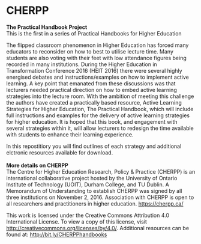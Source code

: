 # CHERPP
<b>The Practical Handbook Project</b>
<br>
This is the first in a series of Practical Handbooks for Higher Education

The flipped classroom phenomenon in Higher Education has forced many educators to reconsider on how to best to utilise lecture time. Many students are also voting with their feet with low attendance figures being recorded in many institutions. During the Higher Education in Transformation Conference 2016 (HEIT 2016) there were several highly energised debates and instructions/examples on how to implement active learning. A key point that emanated from these discussions was that lecturers needed practical direction on how to embed active learning strategies into the lecture room. With the ambition of meeting this challenge the authors have created a practically based resource, Active Learning Strategies for Higher Education, The Practical Handbook, which will include full instructions and examples for the delivery of active learning strategies for higher education. It is hoped that this book, and engagement with several strategies within it, will allow lecturers to redesign the time available with students to enhance their learning experience.

In this repostitiory you will find outlines of each strategy and additional elctronic resources available for download.
<br>
<br>
<b>More details on CHERPP</b>
<br>
The Centre for Higher Education Research, Policy & Practice (CHERPP) is an international collaborative project hosted by the University of Ontario Institute of Technology (UOIT), Durham College, and TU Dublin. A Memorandum of Understanding to establish CHERPP was signed by all three institutions on November 2, 2016. Association with CHERPP is open to all researchers and practitioners in higher education. https://cherpp.ca/

This work is licensed under the Creative Commons Attribution 4.0 International License. To view a copy of this license, visit http://creativecommons.org/licenses/by/4.0/. Additional resources can be found at: http://bit.ly/CHERPPhandbooks
